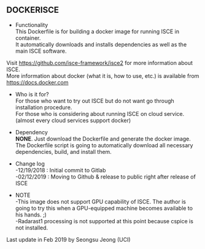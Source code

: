 DOCKERISCE
----------


- Functionality<br>
This Dockerfile is for building a docker image for running ISCE in container.<br>
It automatically downloads and installs dependencies as well as the main ISCE software.

Visit https://github.com/isce-framework/isce2 for more information about ISCE.<br>
More information about docker (what it is, how to use, etc.) is available from https://docs.docker.com

- Who is it for?<br>
For those who want to try out ISCE but do not want go through installation procedure.<br>
For those who is considering about running ISCE on cloud service. (almost every cloud services support docker)

- Dependency<br>
**NONE**. Just download the Dockerfile and generate the docker image.<br>
The Dockerfile script is going to automatically download all necessary dependencies, build, and install them.


- Change log<br>
-12/19/2018 : Initial commit to Gitlab<br>
-02/12/2019 : Moving to Github & release to public right after release of ISCE

- NOTE<br>
-This image does not support GPU capability of ISCE. The author is going to try this when a GPU-equipped machine becomes available to his hands. ;)<br>
-Radarast1 processing is not supported at this point because cspice is not installed.


Last update in Feb 2019 by Seongsu Jeong (UCI)
